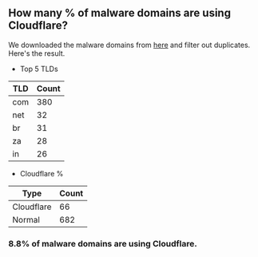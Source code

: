 ## How many % of malware domains are using Cloudflare?


We downloaded the malware domains from [here](https://urlhaus.abuse.ch) and filter out duplicates.
Here's the result.


[//]: # (start replacement)


- Top 5 TLDs

| TLD | Count |
| --- | --- |
| com | 380 |
| net | 32 |
| br | 31 |
| za | 28 |
| in | 26 |


- Cloudflare %

| Type | Count |
| --- | --- |
| Cloudflare | 66 |
| Normal | 682 |


### 8.8% of malware domains are using Cloudflare.